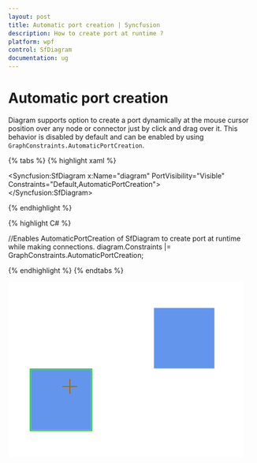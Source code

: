 ```yaml
---
layout: post
title: Automatic port creation | Syncfusion
description: How to create port at runtime ?
platform: wpf
control: SfDiagram
documentation: ug
---
```


# Automatic port creation

Diagram supports option to create a port dynamically at the mouse cursor position over any node or connector just by click and drag over it. This behavior is disabled by default and can be enabled by using `GraphConstraints.AutomaticPortCreation`.

{% tabs %}
{% highlight xaml %}

<!--Enables AutomaticPortCreation of SfDiagram to create port at runtime while making connections.-->
<Syncfusion:SfDiagram x:Name="diagram" PortVisibility="Visible" Constraints="Default,AutomaticPortCreation">           
</Syncfusion:SfDiagram>

{% endhighlight %}

{% highlight C# %}

//Enables AutomaticPortCreation of SfDiagram to create port at runtime while making connections.
diagram.Constraints |= GraphConstraints.AutomaticPortCreation;

{% endhighlight %}
{% endtabs %}

![AutomaticPortCreation](Port_images/AutomaticPortCreation.gif)